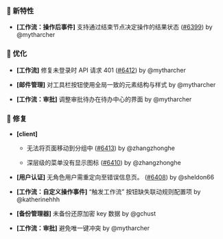 ### 🎉 新特性

- **[工作流：操作后事件]** 支持通过结束节点决定操作的结果状态 ([#6399](https://github.com/nocobase/nocobase/pull/6399)) by @mytharcher

### 🚀 优化

- **[工作流]** 修复未登录时 API 请求 401 ([#6412](https://github.com/nocobase/nocobase/pull/6412)) by @mytharcher

- **[邮件管理]** 对工具栏按钮使用全局一致的元素结构与样式 by @mytharcher

- **[工作流：审批]** 调整审批待办在待办中心的界面 by @mytharcher

### 🐛 修复

- **[client]**
  - 无法将页面移动到分组中 ([#6413](https://github.com/nocobase/nocobase/pull/6413)) by @zhangzhonghe

  - 深层级的菜单没有显示图标 ([#6410](https://github.com/nocobase/nocobase/pull/6410)) by @zhangzhonghe

- **[用户认证]** 无角色用户需重定向至错误信息页。 ([#6408](https://github.com/nocobase/nocobase/pull/6408)) by @sheldon66

- **[工作流：自定义操作事件]** “触发工作流” 按钮缺失联动规则配置项 by @katherinehhh

- **[备份管理器]** 未备份还原加密 key 数据 by @gchust

- **[工作流：审批]** 避免唯一键冲突 by @mytharcher

